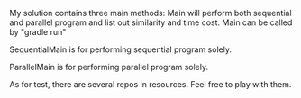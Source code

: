 My solution contains three main methods:
Main will perform both sequential and parallel program and list out similarity and time cost. Main can be called by "gradle run"

SequentialMain is for performing sequential program solely. 

ParallelMain is for performing parallel program solely. 

As for test, there are several repos in resources. Feel free to play with them. 

